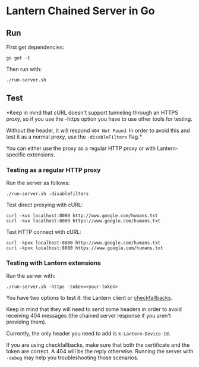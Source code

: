 # Lantern Chained Server in Go

## Run

First get dependencies:
```
go get -t
```
Then run with:

```
./run-server.sh
```

## Test

*Keep in mind that cURL doesn't support tunneling through an HTTPS proxy, so if you use the -https option you have to use other tools for testing.

Without the header, it will respond `404 Not Found`. In order to avoid this and test it as a normal proxy, use the `-disableFilters` flag.*

You can either use the proxy as a regular HTTP proxy or with Lantern-specific extensions.

### Testing as a regular HTTP proxy

Run the server as follows:

```
./run-server.sh -disablefilters
```

Test direct proxying with cURL:

```
curl -kvx localhost:8080 http://www.google.com/humans.txt
curl -kvx localhost:8080 https://www.google.com/humans.txt
```

Test HTTP connect with cURL:

```
curl -kpvx localhost:8080 http://www.google.com/humans.txt
curl -kpvx localhost:8080 https://www.google.com/humans.txt
```

### Testing with Lantern extensions

Run the server with:

```
./run-server.sh -https -token=<your-token>
```

You have two options to test it: the Lantern client or [checkfallbacks](https://github.com/getlantern/lantern/tree/valencia/src/github.com/getlantern/checkfallbacks).

Keep in mind that they will need to send some headers in order to avoid receiving 404 messages (the chained server response if you aren't providing them).

Currently, the only header you need to add is `X-Lantern-Device-Id`.

If you are using checkfallbacks, make sure that both the certificate and the token are correct.  A 404 will be the reply otherwise.  Running the server with `-debug` may help you troubleshooting those scenarios.

